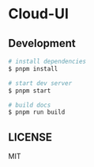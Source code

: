# Cloud-UI

## Development

```bash
# install dependencies
$ pnpm install

# start dev server
$ pnpm start

# build docs
$ pnpm run build
```

## LICENSE

MIT
